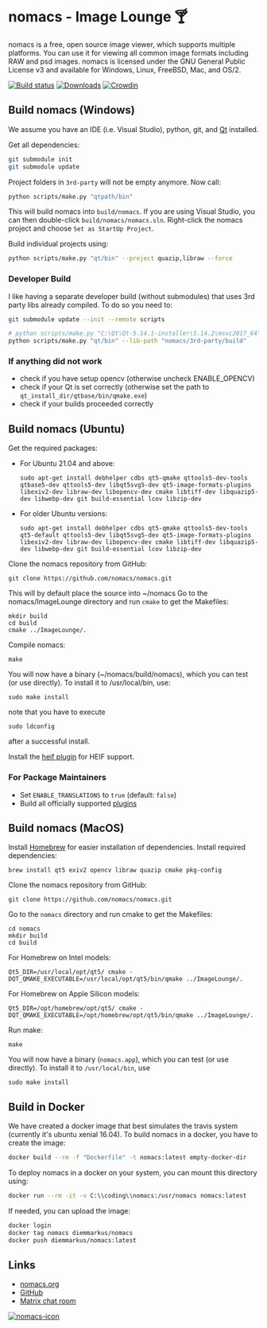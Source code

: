 # nomacs - Image Lounge 🍸

nomacs is a free, open source image viewer, which supports multiple platforms. You can use it for viewing all common image formats including RAW and psd images. nomacs is licensed under the GNU General Public License v3 and available for Windows, Linux, FreeBSD, Mac, and OS/2.

[![Build status](https://ci.appveyor.com/api/projects/status/ye6wd1hap4cebyo8?svg=true)](https://ci.appveyor.com/project/novomesk/nomacs)
[![Downloads](https://img.shields.io/github/downloads/nomacs/nomacs/total.svg)](https://github.com/nomacs/nomacs/releases/latest)
[![Crowdin](https://badges.crowdin.net/nomacs/localized.svg)](http://translate.nomacs.org/project/nomacs)

## Build nomacs (Windows)

We assume you have an IDE (i.e. Visual Studio), python, git, and [Qt](https://www.qt.io/download-open-source) installed.  

Get all dependencies:

```bash
git submodule init
git submodule update
```

Project folders in ``3rd-party`` will not be empty anymore. Now call:

```bash
python scripts/make.py "qtpath/bin"
```

This will build nomacs into `build/nomacs`. If you are using Visual Studio, you can then double-click `build/nomacs/nomacs.sln`. Right-click the nomacs project and choose `Set as StartUp Project`.

Build individual projects using:

```bash
python scripts/make.py "qt/bin" --project quazip,libraw --force
```

### Developer Build

I like having a separate developer build (without submodules) that uses 3rd party libs already compiled. To do so you need to:

```bash
git submodule update --init --remote scripts 

# python scripts/make.py "C:\Qt\Qt-5.14.1-installer\5.14.2\msvc2017_64\bin" --lib-path C:\coding\nomacs\nomacs\3rd-party\build
python scripts/make.py "qt/bin" --lib-path "nomacs/3rd-party/build"
```

### If anything did not work

- check if you have setup opencv (otherwise uncheck ENABLE_OPENCV)
- check if your Qt is set correctly (otherwise set the path to `qt_install_dir/qtbase/bin/qmake.exe`)
- check if your builds proceeded correctly

## Build nomacs (Ubuntu)

Get the required packages:

- For Ubuntu 21.04 and above:

  ``` console
  sudo apt-get install debhelper cdbs qt5-qmake qttools5-dev-tools qtbase5-dev qttools5-dev libqt5svg5-dev qt5-image-formats-plugins libexiv2-dev libraw-dev libopencv-dev cmake libtiff-dev libquazip5-dev libwebp-dev git build-essential lcov libzip-dev
  ```

- For older Ubuntu versions:

  ``` console
  sudo apt-get install debhelper cdbs qt5-qmake qttools5-dev-tools qt5-default qttools5-dev libqt5svg5-dev qt5-image-formats-plugins libexiv2-dev libraw-dev libopencv-dev cmake libtiff-dev libquazip5-dev libwebp-dev git build-essential lcov libzip-dev
  ```

Clone the nomacs repository from GitHub:

``` console
git clone https://github.com/nomacs/nomacs.git
```

This will by default place the source into ~/nomacs
Go to the nomacs/ImageLounge directory and run `cmake` to get the Makefiles:

``` console
mkdir build
cd build
cmake ../ImageLounge/.
```

Compile nomacs:

``` console
make
```

You will now have a binary (~/nomacs/build/nomacs), which you can test (or use directly). To install it to /usr/local/bin, use:

``` console
sudo make install
```

note that you have to execute

``` console
sudo ldconfig
```

after a successful install.

Install the [heif plugin](https://github.com/jakar/qt-heif-image-plugin) for HEIF support.

### For Package Maintainers

- Set `ENABLE_TRANSLATIONS` to `true` (default: `false`)
- Build all officially supported [plugins](https://github.com/nomacs/nomacs-plugins/)

## Build nomacs (MacOS)

Install [Homebrew](http://brew.sh/) for easier installation of dependencies.
Install required dependencies:

``` console
brew install qt5 exiv2 opencv libraw quazip cmake pkg-config
```

Clone the nomacs repository from GitHub:

``` console
git clone https://github.com/nomacs/nomacs.git
```

Go to the `nomacs` directory and run cmake to get the Makefiles:

``` console
cd nomacs
mkdir build
cd build
```

For Homebrew on Intel models:

```console
Qt5_DIR=/usr/local/opt/qt5/ cmake -DQT_QMAKE_EXECUTABLE=/usr/local/opt/qt5/bin/qmake ../ImageLounge/.
```

For Homebrew on Apple Silicon models:

```console
Qt5_DIR=/opt/homebrew/opt/qt5/ cmake -DQT_QMAKE_EXECUTABLE=/opt/homebrew/opt/qt5/bin/qmake ../ImageLounge/.
```

Run make:

```console
make
```

You will now have a binary (`nomacs.app`), which you can test (or use directly). To install it to `/usr/local/bin`, use

```console
sudo make install
```

## Build in Docker

We have created a docker image that best simulates the travis system (currently it's ubuntu xenial 16.04). To build nomacs in a docker, you have to create the image:

````bash
docker build --rm -f "Dockerfile" -t nomacs:latest empty-docker-dir
`````

To deploy nomacs in a docker on your system, you can mount this directory using:

````bash
docker run --rm -it -v C:\\coding\\nomacs:/usr/nomacs nomacs:latest
````

If needed, you can upload the image:

````bash
docker login
docker tag nomacs diemmarkus/nomacs
docker push diemmarkus/nomacs:latest
````

## Links

- [nomacs.org](https://nomacs.org)
- [GitHub](https://github.com/nomacs)
- [Matrix chat room](https://matrix.to/#/#nomacs:matrix.org)

[![nomacs-icon](https://nomacs.org/nomacs.svg)](https://nomacs.org)
